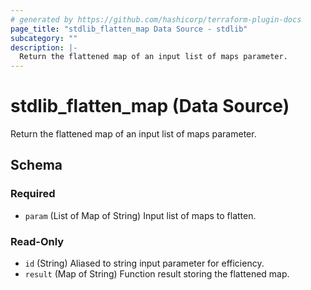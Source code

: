 ```yaml
---
# generated by https://github.com/hashicorp/terraform-plugin-docs
page_title: "stdlib_flatten_map Data Source - stdlib"
subcategory: ""
description: |-
  Return the flattened map of an input list of maps parameter.
---
```


# stdlib_flatten_map (Data Source)

Return the flattened map of an input list of maps parameter.



<!-- schema generated by tfplugindocs -->
## Schema

### Required

- `param` (List of Map of String) Input list of maps to flatten.

### Read-Only

- `id` (String) Aliased to string input parameter for efficiency.
- `result` (Map of String) Function result storing the flattened map.



